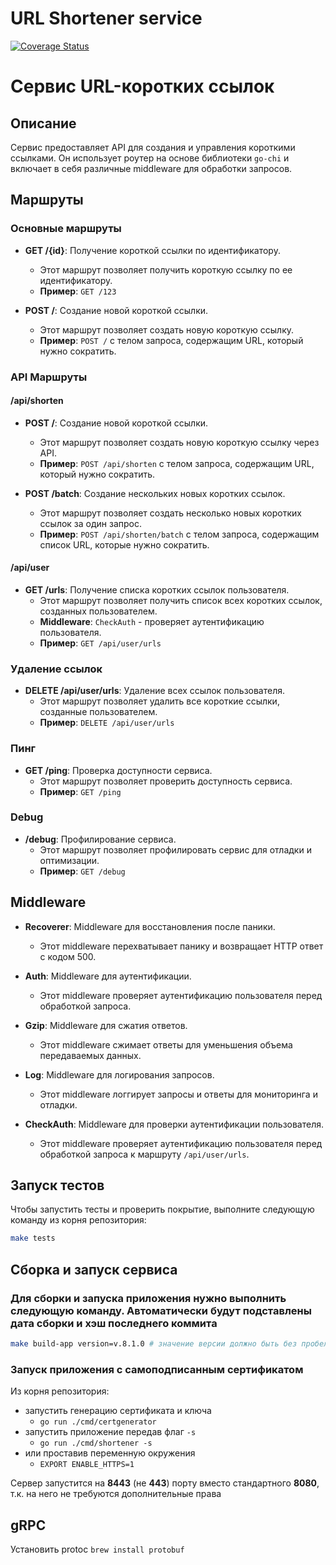 # URL Shortener service
[![Coverage Status](https://img.shields.io/badge/coverage-55.6%25-brightgreen)](https://github.com/RIBorisov/urlshortener/coverage.html)
# Сервис URL-коротких ссылок

## Описание

Сервис предоставляет API для создания и управления короткими ссылками. Он использует роутер на основе библиотеки `go-chi` и включает в себя различные middleware для обработки запросов.

## Маршруты

### Основные маршруты

- **GET /{id}**: Получение короткой ссылки по идентификатору.
  -  Этот маршрут позволяет получить короткую ссылку по ее идентификатору.
  - **Пример**: `GET /123`

- **POST /**: Создание новой короткой ссылки.
  -  Этот маршрут позволяет создать новую короткую ссылку.
  - **Пример**: `POST /` с телом запроса, содержащим URL, который нужно сократить.

### API Маршруты

#### /api/shorten

- **POST /**: Создание новой короткой ссылки.
  -  Этот маршрут позволяет создать новую короткую ссылку через API.
  - **Пример**: `POST /api/shorten` с телом запроса, содержащим URL, который нужно сократить.

- **POST /batch**: Создание нескольких новых коротких ссылок.
  -  Этот маршрут позволяет создать несколько новых коротких ссылок за один запрос.
  - **Пример**: `POST /api/shorten/batch` с телом запроса, содержащим список URL, которые нужно сократить.

#### /api/user

- **GET /urls**: Получение списка коротких ссылок пользователя.
  -  Этот маршрут позволяет получить список всех коротких ссылок, созданных пользователем.
  - **Middleware**: `CheckAuth` - проверяет аутентификацию пользователя.
  - **Пример**: `GET /api/user/urls`

### Удаление ссылок

- **DELETE /api/user/urls**: Удаление всех ссылок пользователя.
  -  Этот маршрут позволяет удалить все короткие ссылки, созданные пользователем.
  - **Пример**: `DELETE /api/user/urls`

### Пинг

- **GET /ping**: Проверка доступности сервиса.
  -  Этот маршрут позволяет проверить доступность сервиса.
  - **Пример**: `GET /ping`

### Debug

- **/debug**: Профилирование сервиса.
  -  Этот маршрут позволяет профилировать сервис для отладки и оптимизации.
  - **Пример**: `GET /debug`

## Middleware

- **Recoverer**: Middleware для восстановления после паники.
  -  Этот middleware перехватывает панику и возвращает HTTP ответ с кодом 500.

- **Auth**: Middleware для аутентификации.
  -  Этот middleware проверяет аутентификацию пользователя перед обработкой запроса.

- **Gzip**: Middleware для сжатия ответов.
  -  Этот middleware сжимает ответы для уменьшения объема передаваемых данных.

- **Log**: Middleware для логирования запросов.
  -  Этот middleware логгирует запросы и ответы для мониторинга и отладки.

- **CheckAuth**: Middleware для проверки аутентификации пользователя.
  - Этот middleware проверяет аутентификацию пользователя перед обработкой запроса к маршруту `/api/user/urls`.

## Запуск тестов

Чтобы запустить тесты и проверить покрытие, выполните следующую команду из корня репозитория:
```bash
make tests
```

## Сборка и запуск сервиса

### Для сборки и запуска приложения нужно выполнить следующую команду. Автоматически будут подставлены дата сборки и хэш последнего коммита
```bash
make build-app version=v.8.1.0 # значение версии должно быть без пробелов
```

### Запуск приложения с самоподписанным сертификатом
Из корня репозитория:
- запустить генерацию сертификата и ключа
  - `go run ./cmd/certgenerator`
- запустить приложение передав флаг `-s`
  - `go run ./cmd/shortener -s`
- или проставив переменную окружения
  - `EXPORT ENABLE_HTTPS=1`

Сервер запустится на **8443** (не **443**) порту вместо стандартного **8080**, т.к. на него не требуются дополнительные права


## gRPC
Установить protoc
`brew install protobuf`
